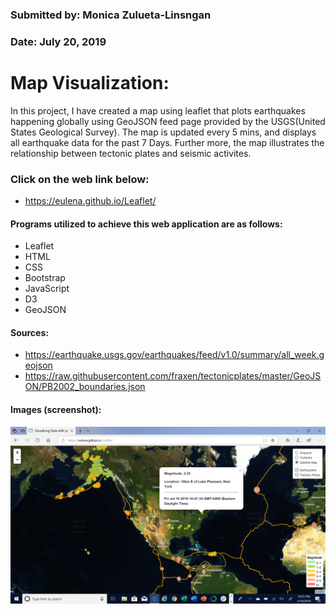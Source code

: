 ### Submitted by: Monica Zulueta-Linsngan
### Date: July 20, 2019


# Map Visualization:

In this project, I have created a map using leaflet that plots earthquakes happening globally using GeoJSON feed page provided by the USGS(United States Geological Survey). The map is updated every 5 mins, and displays all earthquake data for the past 7 Days. Further more, the map illustrates the relationship between tectonic plates and seismic activites.

### Click on the web link below:
* https://eulena.github.io/Leaflet/

#### Programs utilized to achieve this web application are as follows:
* Leaflet
* HTML
* CSS
* Bootstrap
* JavaScript
* D3
* GeoJSON

#### Sources:
* https://earthquake.usgs.gov/earthquakes/feed/v1.0/summary/all_week.geojson
* https://raw.githubusercontent.com/fraxen/tectonicplates/master/GeoJSON/PB2002_boundaries.json


#### Images (screenshot):
![earthquake](images/map_earthquake.png)
